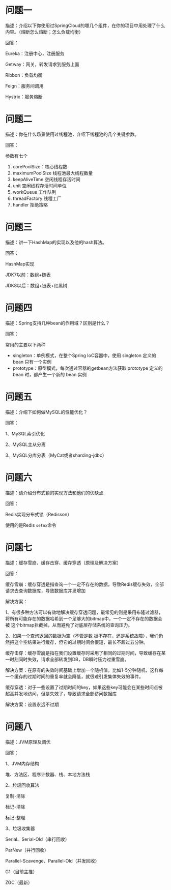 # 问题一

描述：介绍以下你使用过SpringCloud的哪几个组件，在你的项目中用处理了什么内容。（熔断怎么熔断；怎么负载均衡）

回答：

Eureka：注册中心，注册服务

Getway：网关，转发请求到服务上面

Ribbon：负载均衡

Feign：服务间调用

Hystrix：服务熔断



# 问题二

描述：你在什么场景使用过线程池，介绍下线程池的几个关键参数。



回答：

参数有七个

1. corePoolSize：核心线程数
2. maximumPoolSize 线程池最大线程数量
3. keepAliveTime 空闲线程存活时间
4. unit 空闲线程存活时间单位
5. workQueue 工作队列
6. threadFactory 线程工厂
7. handler 拒绝策略



# 问题三

描述：讲一下HashMap的实现以及他的hash算法。



回答：

HashMap实现

JDK7以前：数组+链表

JDK8以后：数组+链表+红黑树



# 问题四

描述：Spring支持几种bean的作用域？区别是什么？



回答：

常用的主要以下两种

- singleton：单例模式，在整个Spring IoC容器中，使用 singleton 定义的 bean 只有一个实例
- prototype：原型模式，每次通过容器的getbean方法获取 prototype 定义的 bean 时，都产生一个新的 bean 实例



# 问题五

描述：介绍下如何做MySQL的性能优化？



回答：

1、MySQL索引优化

2、MySQL主从分离

3、MySQL分库分表（MyCat或者sharding-jdbc）





# 问题六

描述：请介绍分布式锁的实现方法和他们的优缺点.

回答：

Redis实现分布式锁（Redisson）

使用的是Redis `setnx`命令



# 问题七

描述：缓存雪崩、缓存击穿、缓存穿透（原理及解决方案）



回答：

缓存雪崩：缓存穿透是指查询一个一定不存在的数据，导致Redis缓存失效，全部请求去查询数据库，导致数据库并发增加

解决方案：

1、有很多种方法可以有效地解决缓存穿透问题，最常见的则是采用布隆过滤器，将所有可能存在的数据哈希到一个足够大的bitmap中，一个一定不存在的数据会被 这个bitmap拦截掉，从而避免了对底层存储系统的查询压力。

2、如果一个查询返回的数据为空（不管是数 据不存在，还是系统故障），我们仍然把这个空结果进行缓存，但它的过期时间会很短，最长不超过五分钟。



缓存击穿：缓存雪崩是指在我们设置缓存时采用了相同的过期时间，导致缓存在某一时刻同时失效，请求全部转发到DB，DB瞬时压力过重雪崩。

解决方案：在原有的失效时间基础上增加一个随机值，比如1-5分钟随机，这样每一个缓存的过期时间的重复率就会降低，就很难引发集体失效的事件。



缓存穿透：对于一些设置了过期时间的key，如果这些key可能会在某些时间点被超高并发地访问，但是失效了，导致请求全部访问数据库

解决方案：设置永远不过期



# 问题八

描述：JVM原理及调优

回答：

1、JVM内存结构

堆、方法区、程序计数器、栈、本地方法栈

2、垃圾回收算法

复制-清除

标记-清除 

标记-整理

3、垃圾收集器

Serial、Serial-Old（串行回收）

ParNew（并行回收）

Parallel-Scavenge、Parallel-Old（并发回收）

G1（目前主推）

ZGC（最新）


